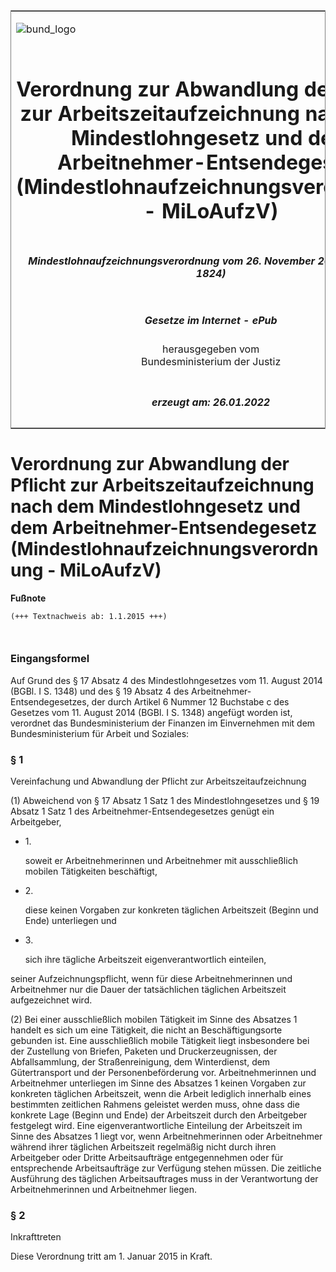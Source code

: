 <span id="DECKBLATT.html"></span>

<table border="0" frame="border" width="100%">

<tr valign="top">

<td align="left">

![bund\_logo](BfJ_2021_Web_de_de.gif)

</td>

<td align="right">

 

</td>

</tr>

<tr align="center" valign="middle">

<td colspan="2">

# Verordnung zur Abwandlung der Pflicht zur Arbeitszeitaufzeichnung nach dem Mindestlohngesetz und dem Arbeitnehmer-Entsendegesetz (Mindestlohnaufzeichnungsverordnung - MiLoAufzV)

</td>

</tr>

<tr align="center" valign="middle">

<td colspan="2">

##### Mindestlohnaufzeichnungsverordnung vom 26. November 2014 (BGBl. I S. 1824)

</td>

</tr>

<tr align="center" valign="middle">

<td colspan="2">

  
  

##### Gesetze im Internet - ePub  
  
herausgegeben vom  
Bundesministerium der Justiz

</td>

</tr>

<tr align="center" valign="bottom">

<td colspan="2">

  
  

##### erzeugt am: 26.01.2022

</td>

</tr>

</table>

<span id="BJNR182400014.html"></span>

# Verordnung zur Abwandlung der Pflicht zur Arbeitszeitaufzeichnung nach dem Mindestlohngesetz und dem Arbeitnehmer-Entsendegesetz (Mindestlohnaufzeichnungsverordnung - MiLoAufzV)

<div>

  
**Fußnote**

<div class="jnhtml">

<div>

<div class="jurAbsatz">

  

``` 
(+++ Textnachweis ab: 1.1.2015 +++)

 
```

</div>

</div>

</div>

</div>

<span id="BJNR182400014BJNE000100000.html"></span>

### Eingangsformel  

<div>

<div class="jnhtml">

<div>

<div class="jurAbsatz">

Auf Grund des § 17 Absatz 4 des Mindestlohngesetzes vom 11. August 2014
(BGBl. I S. 1348) und des § 19 Absatz 4 des
Arbeitnehmer-Entsendegesetzes, der durch Artikel 6 Nummer 12 Buchstabe c
des Gesetzes vom 11. August 2014 (BGBl. I S. 1348) angefügt worden ist,
verordnet das Bundesministerium der Finanzen im Einvernehmen mit dem
Bundesministerium für Arbeit und Soziales:

</div>

</div>

</div>

</div>

<span id="BJNR182400014BJNE000200000.html"></span>

### § 1  
Vereinfachung und Abwandlung der Pflicht zur Arbeitszeitaufzeichnung

<div>

<div class="jnhtml">

<div>

<div class="jurAbsatz">

(1) Abweichend von § 17 Absatz 1 Satz 1 des Mindestlohngesetzes und § 19
Absatz 1 Satz 1 des Arbeitnehmer-Entsendegesetzes genügt ein
Arbeitgeber,

  - 1\.
    
    <div>
    
    soweit er Arbeitnehmerinnen und Arbeitnehmer mit ausschließlich
    mobilen Tätigkeiten beschäftigt,
    
    </div>

  - 2\.
    
    <div>
    
    diese keinen Vorgaben zur konkreten täglichen Arbeitszeit (Beginn
    und Ende) unterliegen und
    
    </div>

  - 3\.
    
    <div>
    
    sich ihre tägliche Arbeitszeit eigenverantwortlich einteilen,
    
    </div>

seiner Aufzeichnungspflicht, wenn für diese Arbeitnehmerinnen und
Arbeitnehmer nur die Dauer der tatsächlichen täglichen Arbeitszeit
aufgezeichnet wird.

</div>

<div class="jurAbsatz">

(2) Bei einer ausschließlich mobilen Tätigkeit im Sinne des Absatzes 1
handelt es sich um eine Tätigkeit, die nicht an Beschäftigungsorte
gebunden ist. Eine ausschließlich mobile Tätigkeit liegt insbesondere
bei der Zustellung von Briefen, Paketen und Druckerzeugnissen, der
Abfallsammlung, der Straßenreinigung, dem Winterdienst, dem
Gütertransport und der Personenbeförderung vor. Arbeitnehmerinnen und
Arbeitnehmer unterliegen im Sinne des Absatzes 1 keinen Vorgaben zur
konkreten täglichen Arbeitszeit, wenn die Arbeit lediglich innerhalb
eines bestimmten zeitlichen Rahmens geleistet werden muss, ohne dass die
konkrete Lage (Beginn und Ende) der Arbeitszeit durch den Arbeitgeber
festgelegt wird. Eine eigenverantwortliche Einteilung der Arbeitszeit im
Sinne des Absatzes 1 liegt vor, wenn Arbeitnehmerinnen oder Arbeitnehmer
während ihrer täglichen Arbeitszeit regelmäßig nicht durch ihren
Arbeitgeber oder Dritte Arbeitsaufträge entgegennehmen oder für
entsprechende Arbeitsaufträge zur Verfügung stehen müssen. Die zeitliche
Ausführung des täglichen Arbeitsauftrages muss in der Verantwortung der
Arbeitnehmerinnen und Arbeitnehmer liegen.

</div>

</div>

</div>

</div>

<span id="BJNR182400014BJNE000300000.html"></span>

### § 2  
Inkrafttreten

<div>

<div class="jnhtml">

<div>

<div class="jurAbsatz">

Diese Verordnung tritt am 1. Januar 2015 in Kraft.

</div>

</div>

</div>

</div>
